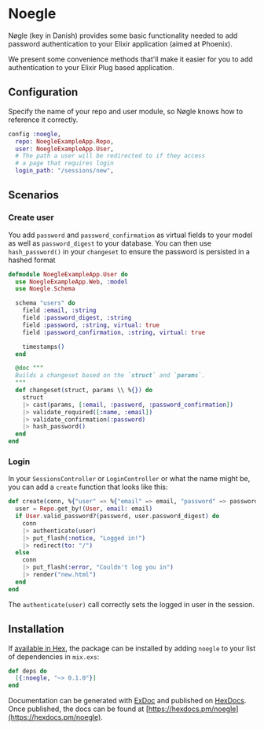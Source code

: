 # Noegle

Nøgle (key in Danish) provides some basic functionality needed to add password
authentication to your Elixir application (aimed at Phoenix).

We present some convenience methods that'll make it easier for you to add
authentication to your Elixir Plug based application.

## Configuration

Specify the name of your repo and user module, so Nøgle knows how to reference
it correctly.

```elixir
config :noegle,
  repo: NoegleExampleApp.Repo,
  user: NoegleExampleApp.User,
  # The path a user will be redirected to if they access 
  # a page that requires login
  login_path: "/sessions/new",
```

## Scenarios

### Create user

You add `password` and `password_confirmation` as virtual fields to your model
as well as `password_digest` to your database. You can then use
`hash_password()` in your `changeset` to ensure the password is persisted in a
hashed format

```elixir
defmodule NoegleExampleApp.User do
  use NoegleExampleApp.Web, :model
  use Noegle.Schema

  schema "users" do
    field :email, :string
    field :password_digest, :string
    field :password, :string, virtual: true
    field :password_confirmation, :string, virtual: true

    timestamps()
  end

  @doc """
  Builds a changeset based on the `struct` and `params`.
  """
  def changeset(struct, params \\ %{}) do
    struct
    |> cast(params, [:email, :password, :password_confirmation])
    |> validate_required([:name, :email])
    |> validate_confirmation(:password)
    |> hash_password()
  end
end
```

### Login

In your `SessionsController` or `LoginController` or what the name might be, you
can add a `create` function that looks like this:

```elixir
def create(conn, %{"user" => %{"email" => email, "password" => password}}) do
  user = Repo.get_by!(User, email: email)
  if User.valid_password?(password, user.password_digest) do
    conn
    |> authenticate(user)
    |> put_flash(:notice, "Logged in!")
    |> redirect(to: "/")
  else
    conn
    |> put_flash(:error, "Couldn't log you in")
    |> render("new.html")
  end
end
```

The `authenticate(user)` call correctly sets the logged in user in the session.

## Installation

If [available in Hex](https://hex.pm/docs/publish), the package can be installed
by adding `noegle` to your list of dependencies in `mix.exs`:

```elixir
def deps do
  [{:noegle, "~> 0.1.0"}]
end
```

Documentation can be generated with [ExDoc](https://github.com/elixir-lang/ex_doc)
and published on [HexDocs](https://hexdocs.pm). Once published, the docs can
be found at [https://hexdocs.pm/noegle](https://hexdocs.pm/noegle).

